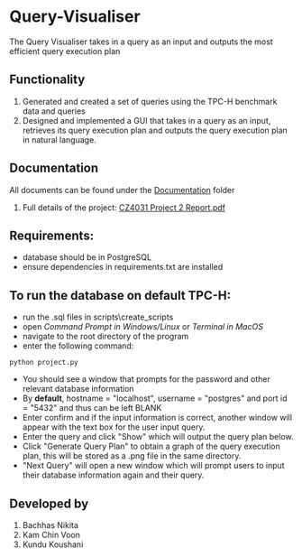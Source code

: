 # Query-Visualiser
The Query Visualiser takes in a query as an input and outputs the most efficient query execution plan

## Functionality
1. Generated and created a set of queries using the TPC-H benchmark data and queries
2. Designed and implemented a GUI that takes in a query as an input, retrieves its query execution plan and outputs the query execution plan in natural language.

## Documentation
All documents can be found under the [Documentation](https://github.com/nikita-bachhas/Query-Visualiser/tree/main/Documentation) folder
1. Full details of the project: [CZ4031 Project 2 Report.pdf](https://github.com/nikita-bachhas/Query-Visualiser/blob/main/Documentation/CZ4031%20Project%202%20Report.pdf)

## Requirements:
- database should be in PostgreSQL
- ensure dependencies in requirements.txt are installed

## To run the database on default TPC-H:
- run the .sql files in scripts\create_scripts
- open _Command Prompt in Windows/Linux_ or _Terminal in MacOS_
- navigate to the root directory of the program
- enter the following command:

`python project.py` 

- You should see a window that prompts for the password and other relevant database information
- By <b>default</b>, hostname = "localhost", username = "postgres" and port id = "5432" and thus can be left BLANK
- Enter confirm and if the input information is correct, another window will appear with the text box for the user input query.
- Enter the query and click "Show" which will output the query plan below.
- Click "Generate Query Plan" to obtain a graph of the query execution plan, this will be stored as a .png file in the same directory. 
- "Next Query" will open a new window which will prompt users to input their database information again and their query.

## Developed by
1. Bachhas Nikita
2. Kam Chin Voon
3. Kundu Koushani

